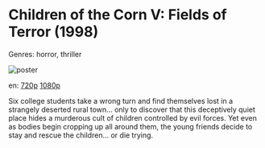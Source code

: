 # Children of the Corn V: Fields of Terror (1998)

Genres: horror, thriller

![poster](http://image.tmdb.org/t/p/w500/w3ZOi0jbHNEQ26MEt1X3XCJzBYe.jpg)

en:
  [720p](magnet:?xt=urn:btih:6523ea66bb42e7efbc7ab7305aad02efc92279ee&dn=Children+of+the+Corn+V%3A+Fields+of+Terror+%281998%29+720p+BrRip+x264+-+YIFY&tr=udp%3A%2F%2Ftracker.openbittorrent.com%3A80%2Fannounce&tr=udp%3A%2F%2Fglotorrents.pw%3A6969%2Fannounce&tr=udp%3A%2F%2Ftracker.openbittorrent.com%3A80%2Fannounce&tr=udp%3A%2F%2Ftracker.opentrackr.org%3A1337%2Fannounce&tr=udp%3A%2F%2Fzer0day.to%3A1337%2Fannounce&tr=udp%3A%2F%2Ftracker.coppersurfer.tk%3A6969%2Fannounce)
  [1080p](magnet:?xt=urn:btih:c4501888d0233ddc90cc757b4dff9734b34a6af2&dn=Children+of+the+Corn+V%3A+Fields+of+Terror+%281998%29+1080p+BrRip+x264+-+YIFY&tr=udp%3A%2F%2Ftracker.openbittorrent.com%3A80%2Fannounce&tr=udp%3A%2F%2Fglotorrents.pw%3A6969%2Fannounce&tr=udp%3A%2F%2Ftracker.openbittorrent.com%3A80%2Fannounce&tr=udp%3A%2F%2Ftracker.opentrackr.org%3A1337%2Fannounce&tr=udp%3A%2F%2Fzer0day.to%3A1337%2Fannounce&tr=udp%3A%2F%2Ftracker.coppersurfer.tk%3A6969%2Fannounce)
  


Six college students take a wrong turn and find themselves lost in a strangely deserted rural town... only to discover that this deceptively quiet place hides a murderous cult of children controlled by evil forces. Yet even as bodies begin cropping up all around them, the young friends decide to stay and rescue the children... or die trying.